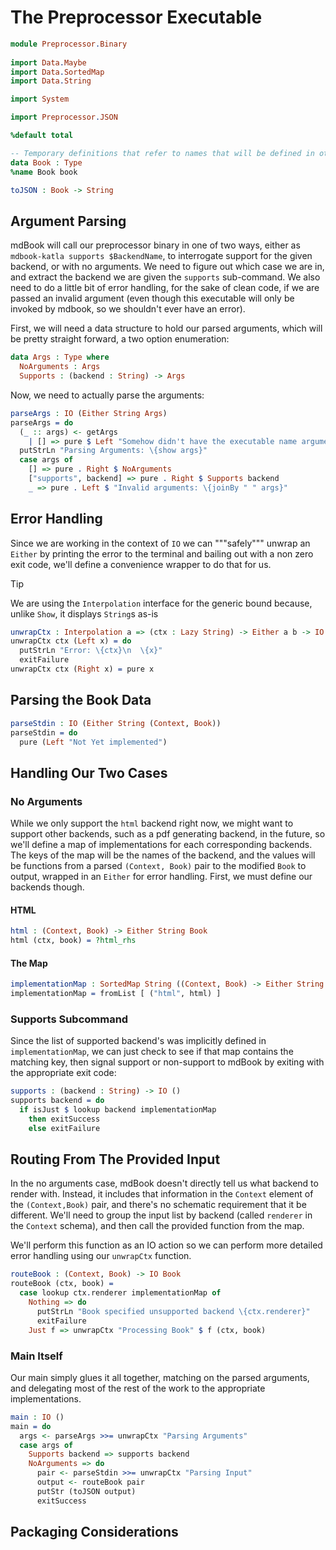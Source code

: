 # The Preprocessor Executable

```idris
module Preprocessor.Binary
  
import Data.Maybe
import Data.SortedMap
import Data.String

import System

import Preprocessor.JSON

%default total
```

```idris hide
-- Temporary definitions that refer to names that will be defined in other modules
data Book : Type
%name Book book

toJSON : Book -> String
```

## Argument Parsing 

mdBook will call our preprocessor binary in one of two ways, either as `mdbook-katla supports $BackendName`, to interrogate support for the given backend, or with no arguments. We need to figure out which case we are in, and extract the backend we are given the `supports` sub-command. We also need to do a little bit of error handling, for the sake of clean code, if we are passed an invalid argument (even though this executable will only be invoked by mdbook, so we shouldn't ever have an error).

First, we will need a data structure to hold our parsed arguments, which will be pretty straight forward, a two option enumeration:

```idris
data Args : Type where
  NoArguments : Args
  Supports : (backend : String) -> Args
```

Now, we need to actually parse the arguments:

```idris
parseArgs : IO (Either String Args)
parseArgs = do
  (_ :: args) <- getArgs
    | [] => pure $ Left "Somehow didn't have the executable name argument"
  putStrLn "Parsing Arguments: \{show args}"
  case args of
    [] => pure . Right $ NoArguments
    ["supports", backend] => pure . Right $ Supports backend
    _ => pure . Left $ "Invalid arguments: \{joinBy " " args}"
```

## Error Handling

Since we are working in the context of `IO` we can """safely""" unwrap an `Either` by printing the error to the terminal and bailing out with a non zero exit code, we'll define a convenience wrapper to do that for us.

> [!TIP]
> We are using the `Interpolation` interface for the generic bound because, unlike `Show`, it displays `String`s as-is

```idris
unwrapCtx : Interpolation a => (ctx : Lazy String) -> Either a b -> IO b
unwrapCtx ctx (Left x) = do
  putStrLn "Error: \{ctx}\n  \{x}"
  exitFailure
unwrapCtx ctx (Right x) = pure x
```

## Parsing the Book Data

```idris
parseStdin : IO (Either String (Context, Book))
parseStdin = do
  pure (Left "Not Yet implemented")
```


## Handling Our Two Cases

### No Arguments 

While we only support the `html` backend right now, we might want to support other backends, such as a pdf generating backend, in the future, so we'll define a map of implementations for each corresponding backends. The keys of the map will be the names of the backend, and the values will be functions from a parsed `(Context, Book)` pair to the modified `Book` to output, wrapped in an `Either` for error handling.  First, we must define our backends though.

#### HTML

```idris
html : (Context, Book) -> Either String Book
html (ctx, book) = ?html_rhs
```

#### The Map

```idris
implementationMap : SortedMap String ((Context, Book) -> Either String Book)
implementationMap = fromList [ ("html", html) ]
```

### Supports Subcommand

Since the list of supported backend's was implicitly defined in `implementationMap`, we can just check to see if that map contains the matching key, then signal support or non-support to mdBook by exiting with the appropriate exit code:

```idris
supports : (backend : String) -> IO ()
supports backend = do
  if isJust $ lookup backend implementationMap
    then exitSuccess
    else exitFailure
```

## Routing From The Provided Input 

In the no arguments case, mdBook doesn't directly tell us what backend to render with. Instead, it includes that information in the `Context` element of the `(Context,Book)` pair, and there's no schematic requirement that it be different. We'll need to group the input list by backend (called `renderer` in the `Context` schema), and then call the provided function from the map.

We'll perform this function as an IO action so we can perform more detailed error handling using our `unwrapCtx` function.

```idris
routeBook : (Context, Book) -> IO Book
routeBook (ctx, book) = 
  case lookup ctx.renderer implementationMap of
    Nothing => do
      putStrLn "Book specified unsupported backend \{ctx.renderer}"
      exitFailure
    Just f => unwrapCtx "Processing Book" $ f (ctx, book) 
```

### Main Itself

Our main simply glues it all together, matching on the parsed arguments, and delegating most of the rest of the work to the appropriate implementations.

```idris
main : IO ()
main = do
  args <- parseArgs >>= unwrapCtx "Parsing Arguments"
  case args of
    Supports backend => supports backend
    NoArguments => do
      pair <- parseStdin >>= unwrapCtx "Parsing Input" 
      output <- routeBook pair
      putStr (toJSON output)
      exitSuccess
```

## Packaging Considerations
